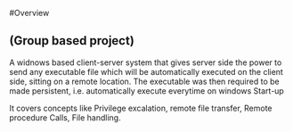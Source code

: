 #Overview

## (Group based project)

A widnows based client-server system that gives server side the power to send any executable file which will be automatically executed on the client side, sitting on a remote location. The executable was then required to be made persistent, i.e. automatically execute everytime on windows Start-up

It covers concepts like Privilege excalation, remote file transfer, Remote procedure Calls, File handling.